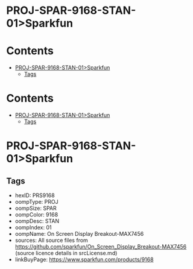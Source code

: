 
PROJ-SPAR-9168-STAN-01>Sparkfun
===============================

Contents
========

* [PROJ-SPAR-9168-STAN-01>Sparkfun](#proj-spar-9168-stan-01sparkfun)
	* [Tags](#tags)

Contents
========

* [PROJ-SPAR-9168-STAN-01>Sparkfun](#proj-spar-9168-stan-01sparkfun)
	* [Tags](#tags)

# PROJ-SPAR-9168-STAN-01>Sparkfun

## Tags

- hexID: PRS9168
- oompType: PROJ
- oompSize: SPAR
- oompColor: 9168
- oompDesc: STAN
- oompIndex: 01
- oompName: On Screen Display Breakout-MAX7456
- sources: All source files from https://github.com/sparkfun/On_Screen_Display_Breakout-MAX7456 (source licence details in srcLicense.md)
- linkBuyPage: https://www.sparkfun.com/products/9168
